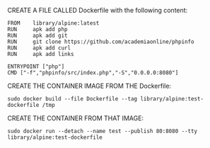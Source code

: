 CREATE A FILE CALLED Dockerfile with the following content:
```
FROM    library/alpine:latest
RUN     apk add php
RUN     apk add git
RUN     git clone https://github.com/academiaonline/phpinfo
RUN     apk add curl
RUN     apk add links

ENTRYPOINT ["php"]
CMD ["-f","phpinfo/src/index.php","-S","0.0.0.0:8080"]
```
CREATE THE CONTAINER IMAGE FROM THE Dockerfile:
```
sudo docker build --file Dockerfile --tag library/alpine:test-dockerfile /tmp
```
CREATE THE CONTAINER FROM THAT IMAGE:
```
sudo docker run --detach --name test --publish 80:8080 --tty library/alpine:test-dockerfile
```
